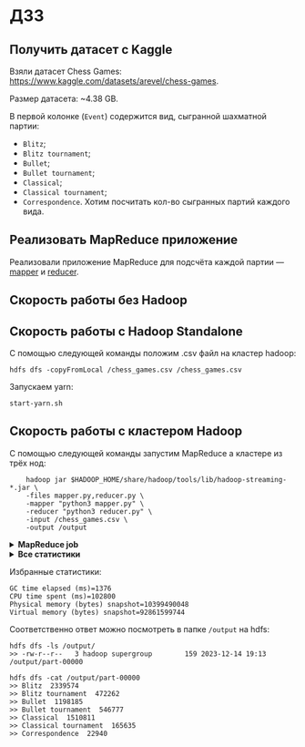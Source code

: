 # ДЗ3

## Получить датасет с Kaggle
Взяли датасет Chess Games: https://www.kaggle.com/datasets/arevel/chess-games.

Размер датасета: ~4.38 GB.

В первой колонке (```Event```) содержится вид, сыгранной шахматной партии:
* ```Blitz```;
* ```Blitz tournament```;
* ```Bullet```;
* ```Bullet tournament```;
* ```Classical```;
* ```Classical tournament```;
* ```Correspondence```.
Хотим посчитать кол-во сыгранных партий каждого вида. 

## Реализовать MapReduce приложение
Реализовали приложение MapReduce для подсчёта каждой партии — [mapper](./mapper.py) и [reducer](./reducer.py).

## Скорость работы без Hadoop 

## Скорость работы c Hadoop Standalone
С помощью следующей команды положим .csv файл на кластер hadoop:

```hdfs dfs -copyFromLocal /chess_games.csv /chess_games.csv```

Запускаем yarn:

```start-yarn.sh```

## Скорость работы с кластером Hadoop
С помощью следующей команды запустим MapReduce а кластере из трёх нод:
```
    hadoop jar $HADOOP_HOME/share/hadoop/tools/lib/hadoop-streaming-*.jar \
    -files mapper.py,reducer.py \
    -mapper "python3 mapper.py" \
    -reducer "python3 reducer.py" \
    -input /chess_games.csv \
    -output /output
```
<details>
   <summary><b>MapReduce job</b></summary>
   <pre>
2023-12-14 19:10:35,558 INFO mapreduce.Job: Running job: job_1702580996266_0001
2023-12-14 19:10:42,676 INFO mapreduce.Job: Job job_1702580996266_0001 running in uber mode : false
2023-12-14 19:10:42,677 INFO mapreduce.Job:  map 0% reduce 0%
2023-12-14 19:10:59,802 INFO mapreduce.Job:  map 3% reduce 0%
2023-12-14 19:11:01,826 INFO mapreduce.Job:  map 4% reduce 0%
2023-12-14 19:11:02,830 INFO mapreduce.Job:  map 9% reduce 0%
2023-12-14 19:11:08,873 INFO mapreduce.Job:  map 12% reduce 0%
2023-12-14 19:11:11,891 INFO mapreduce.Job:  map 18% reduce 0%
2023-12-14 19:11:31,791 INFO mapreduce.Job:  map 25% reduce 0%
2023-12-14 19:11:38,022 INFO mapreduce.Job:  map 28% reduce 0%
2023-12-14 19:11:39,027 INFO mapreduce.Job:  map 29% reduce 0%
2023-12-14 19:11:42,071 INFO mapreduce.Job:  map 35% reduce 0%
2023-12-14 19:11:43,146 INFO mapreduce.Job:  map 36% reduce 0%
2023-12-14 19:12:01,267 INFO mapreduce.Job:  map 38% reduce 12%
2023-12-14 19:12:02,466 INFO mapreduce.Job:  map 43% reduce 12%
2023-12-14 19:12:07,485 INFO mapreduce.Job:  map 45% reduce 12%
2023-12-14 19:12:08,493 INFO mapreduce.Job:  map 48% reduce 12%
2023-12-14 19:12:09,505 INFO mapreduce.Job:  map 52% reduce 12%
2023-12-14 19:12:13,520 INFO mapreduce.Job:  map 52% reduce 17%
2023-12-14 19:12:22,711 INFO mapreduce.Job:  map 55% reduce 17%
2023-12-14 19:12:25,729 INFO mapreduce.Job:  map 55% reduce 18%
2023-12-14 19:12:27,737 INFO mapreduce.Job:  map 59% reduce 18%
2023-12-14 19:12:28,741 INFO mapreduce.Job:  map 60% reduce 18%
2023-12-14 19:12:31,751 INFO mapreduce.Job:  map 61% reduce 18%
2023-12-14 19:12:33,758 INFO mapreduce.Job:  map 67% reduce 18%
2023-12-14 19:12:35,765 INFO mapreduce.Job:  map 70% reduce 18%
2023-12-14 19:12:37,771 INFO mapreduce.Job:  map 70% reduce 23%
2023-12-14 19:12:38,784 INFO mapreduce.Job:  map 73% reduce 23%
2023-12-14 19:12:41,958 INFO mapreduce.Job:  map 76% reduce 23%
2023-12-14 19:12:44,152 INFO mapreduce.Job:  map 76% reduce 25%
2023-12-14 19:12:52,187 INFO mapreduce.Job:  map 78% reduce 25%
2023-12-14 19:12:53,193 INFO mapreduce.Job:  map 79% reduce 25%
2023-12-14 19:12:54,197 INFO mapreduce.Job:  map 82% reduce 25%
2023-12-14 19:12:56,210 INFO mapreduce.Job:  map 85% reduce 26%
2023-12-14 19:12:57,213 INFO mapreduce.Job:  map 86% reduce 26%
2023-12-14 19:12:58,216 INFO mapreduce.Job:  map 88% reduce 26%
2023-12-14 19:12:59,221 INFO mapreduce.Job:  map 91% reduce 26%
2023-12-14 19:13:02,231 INFO mapreduce.Job:  map 91% reduce 30%
2023-12-14 19:13:08,253 INFO mapreduce.Job:  map 94% reduce 30%
2023-12-14 19:13:09,258 INFO mapreduce.Job:  map 100% reduce 30%
2023-12-14 19:13:14,279 INFO mapreduce.Job:  map 100% reduce 85%
2023-12-14 19:13:15,284 INFO mapreduce.Job:  map 100% reduce 100%
2023-12-14 19:13:16,295 INFO mapreduce.Job: Job job_1702580996266_0001 completed successfully
   </pre>
</details>

<details>
   <summary><b>Все статистики</b></summary>
   <pre>
2023-12-14 19:13:16,382 INFO mapreduce.Job: Counters: 55
	File System Counters
		FILE: Number of bytes read=96762834
		FILE: Number of bytes written=203040626
		FILE: Number of read operations=0
		FILE: Number of large read operations=0
		FILE: Number of write operations=0
		HDFS: Number of bytes read=4379029100
		HDFS: Number of bytes written=159
		HDFS: Number of read operations=104
		HDFS: Number of large read operations=0
		HDFS: Number of write operations=2
		HDFS: Number of bytes read erasure-coded=0
	Job Counters 
		Killed map tasks=1
		Launched map tasks=33
		Launched reduce tasks=1
		Data-local map tasks=33
		Total time spent by all maps in occupied slots (ms)=730673
		Total time spent by all reduces in occupied slots (ms)=92715
		Total time spent by all map tasks (ms)=730673
		Total time spent by all reduce tasks (ms)=92715
		Total vcore-milliseconds taken by all map tasks=730673
		Total vcore-milliseconds taken by all reduce tasks=92715
		Total megabyte-milliseconds taken by all map tasks=748209152
		Total megabyte-milliseconds taken by all reduce tasks=94940160
	Map-Reduce Framework
		Map input records=6256185
		Map output records=6256184
		Map output bytes=84250460
		Map output materialized bytes=96763026
		Input split bytes=2871
		Combine input records=0
		Combine output records=0
		Reduce input groups=7
		Reduce shuffle bytes=96763026
		Reduce input records=6256184
		Reduce output records=7
		Spilled Records=12512368
		Shuffled Maps =33
		Failed Shuffles=0
		Merged Map outputs=33
		GC time elapsed (ms)=1376
		CPU time spent (ms)=102800
		Physical memory (bytes) snapshot=10399490048
		Virtual memory (bytes) snapshot=92861599744
		Total committed heap usage (bytes)=8144289792
		Peak Map Physical memory (bytes)=337944576
		Peak Map Virtual memory (bytes)=2760204288
		Peak Reduce Physical memory (bytes)=250695680
		Peak Reduce Virtual memory (bytes)=2746531840
	Shuffle Errors
		BAD_ID=0
		CONNECTION=0
		IO_ERROR=0
		WRONG_LENGTH=0
		WRONG_MAP=0
		WRONG_REDUCE=0
	File Input Format Counters 
		Bytes Read=4379026229
	File Output Format Counters 
		Bytes Written=159
   </pre>
</details>

Избранные статистики:
```
GC time elapsed (ms)=1376
CPU time spent (ms)=102800
Physical memory (bytes) snapshot=10399490048
Virtual memory (bytes) snapshot=92861599744
```

Соответственно ответ можно посмотреть в папке ```/output``` на hdfs:
```
hdfs dfs -ls /output/
>> -rw-r--r--   3 hadoop supergroup        159 2023-12-14 19:13 /output/part-00000
```
```
hdfs dfs -cat /output/part-00000
>> Blitz  2339574	
>> Blitz tournament  472262	
>> Bullet  1198185	
>> Bullet tournament  546777	
>> Classical  1510811	
>> Classical tournament  165635	
>> Correspondence  22940	
```
